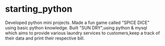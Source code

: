 # starting_python
Developed python mini projects.
Made a fun game called "SPICE DICE" using basic python knowledge.
Built "SUN DRY",using python & mysql which aims to provide various laundry services to customers,keep a track of their data and print their respective bill.
